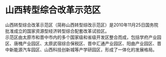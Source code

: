 # 山西转型综合改革示范区  

山西转型综合改革示范区（简称山西转型综改示范区）是2010年11月25日国务院批准成立的国家资源型经济转型综合配套改革试验区。  
示范区由太原市和晋中市内的多个国家级和省级开发区整合而成，包括学府产业园区、唐槐产业园区、太原武宿综合保税区、晋中汇通产业园区、阳曲产业园区、晋中新能源汽车园区、山西科技创新城等产学研园区，形成了一体化的发展格局。  
